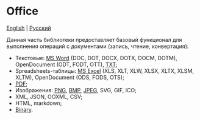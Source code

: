 # Office

[English](README.md) | [Русский](README.ru.md)

Данная часть библиотеки предоставляет базовый функционал для выполнения операций с документами (запись, чтение, конвертация):
- Текстовые: [MS Word](docs/DocFormats/TextBased/MSWordConverter.md) (DOC, DOT, DOCX, DOTX, DOCM, DOTM), OpenDocument (ODT, FODT, OTT), [TXT](docs/DocFormats/TextBased/TxtConverter.md);
- Spreadsheets-таблицы: [MS Excel](docs/DocFormats/Spreadsheets/MSExcelConverter.md) (XLS, XLT, XLW, XLSX, XLTX, XLSM, XLTM), OpenDocument (ODS, FODS, OTS);
- [PDF](docs/DocFormats/PdfConverter.md);
- Изображения: [PNG](docs/DocFormats/Images/PngConverter.md), [BMP](docs/DocFormats/Images/BmpConverter.md), [JPEG](docs/DocFormats/Images/JpegConverter.md), SVG, GIF, ICO;
- XML, JSON, OOXML, CSV;
- HTML, markdown;
- [Binary](docs/DocFormats/BinaryConverter.md).

